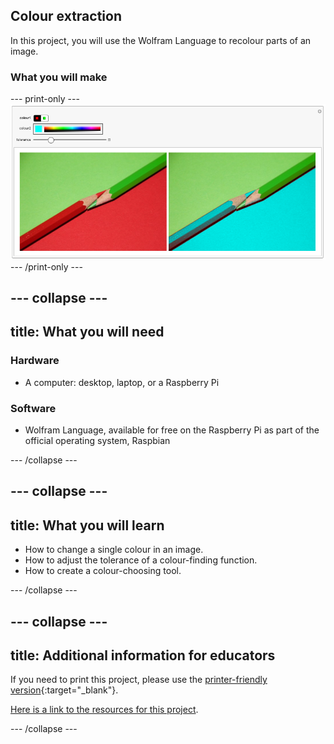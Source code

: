 ## Colour extraction

In this project, you will use the Wolfram Language to recolour parts of an image.

### What you will make

--- print-only ---
![Complete project](images/CompleteRecolouration.png)
--- /print-only ---

--- collapse ---
---
title: What you will need
---
### Hardware

+ A computer: desktop, laptop, or a Raspberry Pi

### Software

+ Wolfram Language, available for free on the Raspberry Pi as part of the official operating system, Raspbian

--- /collapse ---

--- collapse ---
---
title: What you will learn
---

+ How to change a single colour in an image.
+ How to adjust the tolerance of a colour-finding function.
+ How to create a colour-choosing tool.

--- /collapse ---

--- collapse ---
---
title: Additional information for educators
---

If you need to print this project, please use the [printer-friendly version](https://projects.raspberrypi.org/en/projects/wolfram-colour-extraction/print){:target="_blank"}.

[Here is a link to the resources for this project](http://rpf.io/project-name-go).

--- /collapse ---